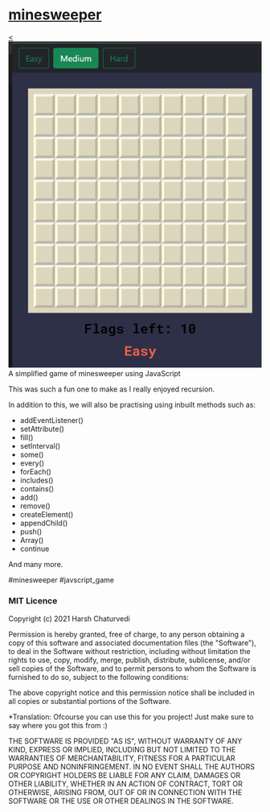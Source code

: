 # [minesweeper](https://reddevil013.github.io/Minesweeper/)
[<![](https://github.com/reddevil013/Minesweeper/blob/master/media/Screenshot%20(3).png?raw=true)](https://iamminesweeper.netlify.app/)
A simplified game of minesweeper using JavaScript

This was such a fun one to make as I really enjoyed recursion.

In addition to this, we will also be practising using inbuilt methods such as:

- addEventListener()
- setAttribute()
- fill()
- setInterval()
- some()
- every()
- forEach()
- includes()
- contains()
- add()
- remove()
- createElement()
- appendChild()
- push()
- Array()
- continue

And many more.



#minesweeper
#javscript_game

### MIT Licence

Copyright (c) 2021 Harsh Chaturvedi

Permission is hereby granted, free of charge, to any person obtaining a copy of this software and associated documentation files (the "Software"), to deal in the Software without restriction, including without limitation the rights to use, copy, modify, merge, publish, distribute, sublicense, and/or sell copies of the Software, and to permit persons to whom the Software is furnished to do so, subject to the following conditions:

The above copyright notice and this permission notice shall be included in all copies or substantial portions of the Software.

*Translation: Ofcourse you can use this for you project! Just make sure to say where you got this from :)

THE SOFTWARE IS PROVIDED "AS IS", WITHOUT WARRANTY OF ANY KIND, EXPRESS OR IMPLIED, INCLUDING BUT NOT LIMITED TO THE WARRANTIES OF MERCHANTABILITY, FITNESS FOR A PARTICULAR PURPOSE AND NONINFRINGEMENT. IN NO EVENT SHALL THE AUTHORS OR COPYRIGHT HOLDERS BE LIABLE FOR ANY CLAIM, DAMAGES OR OTHER LIABILITY, WHETHER IN AN ACTION OF CONTRACT, TORT OR OTHERWISE, ARISING FROM, OUT OF OR IN CONNECTION WITH THE SOFTWARE OR THE USE OR OTHER DEALINGS IN THE SOFTWARE.
